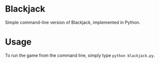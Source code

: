 # Blackjack
Simple command-line version of Blackjack, implemented in Python.
# Usage
To run the game from the command line, simply type `python blackjack.py`.
